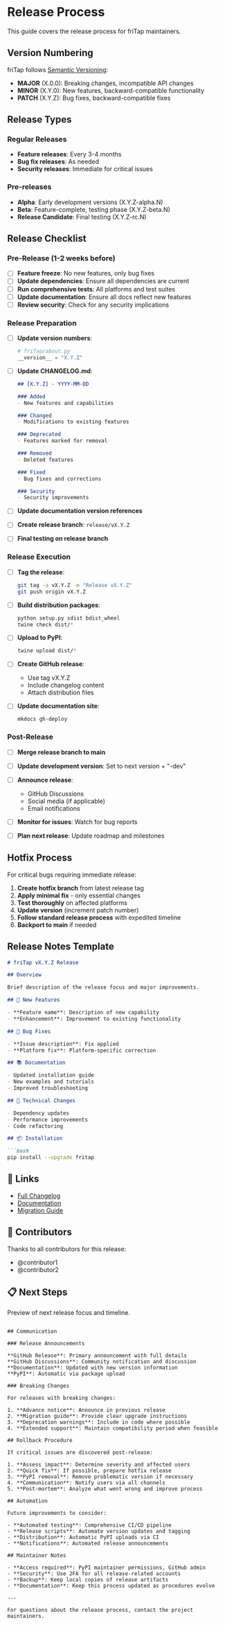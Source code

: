 # Release Process

This guide covers the release process for friTap maintainers.

## Version Numbering

friTap follows [Semantic Versioning](https://semver.org/):

- **MAJOR** (X.0.0): Breaking changes, incompatible API changes
- **MINOR** (X.Y.0): New features, backward-compatible functionality
- **PATCH** (X.Y.Z): Bug fixes, backward-compatible fixes

## Release Types

### Regular Releases
- **Feature releases**: Every 3-4 months
- **Bug fix releases**: As needed
- **Security releases**: Immediate for critical issues

### Pre-releases
- **Alpha**: Early development versions (X.Y.Z-alpha.N)
- **Beta**: Feature-complete, testing phase (X.Y.Z-beta.N)
- **Release Candidate**: Final testing (X.Y.Z-rc.N)

## Release Checklist

### Pre-Release (1-2 weeks before)

- [ ] **Feature freeze**: No new features, only bug fixes
- [ ] **Update dependencies**: Ensure all dependencies are current
- [ ] **Run comprehensive tests**: All platforms and test suites
- [ ] **Update documentation**: Ensure all docs reflect new features
- [ ] **Review security**: Check for any security implications

### Release Preparation

- [ ] **Update version numbers**:
  ```python
  # friTap/about.py
  __version__ = "X.Y.Z"
  ```

- [ ] **Update CHANGELOG.md**:
  ```markdown
  ## [X.Y.Z] - YYYY-MM-DD
  
  ### Added
  - New features and capabilities
  
  ### Changed  
  - Modifications to existing features
  
  ### Deprecated
  - Features marked for removal
  
  ### Removed
  - Deleted features
  
  ### Fixed
  - Bug fixes and corrections
  
  ### Security
  - Security improvements
  ```

- [ ] **Update documentation version references**
- [ ] **Create release branch**: `release/vX.Y.Z`
- [ ] **Final testing on release branch**

### Release Execution

- [ ] **Tag the release**:
  ```bash
  git tag -a vX.Y.Z -m "Release vX.Y.Z"
  git push origin vX.Y.Z
  ```

- [ ] **Build distribution packages**:
  ```bash
  python setup.py sdist bdist_wheel
  twine check dist/*
  ```

- [ ] **Upload to PyPI**:
  ```bash
  twine upload dist/*
  ```

- [ ] **Create GitHub release**:
  - Use tag vX.Y.Z
  - Include changelog content
  - Attach distribution files

- [ ] **Update documentation site**:
  ```bash
  mkdocs gh-deploy
  ```

### Post-Release

- [ ] **Merge release branch to main**
- [ ] **Update development version**: Set to next version + "-dev"
- [ ] **Announce release**:
  - GitHub Discussions
  - Social media (if applicable)
  - Email notifications

- [ ] **Monitor for issues**: Watch for bug reports
- [ ] **Plan next release**: Update roadmap and milestones

## Hotfix Process

For critical bugs requiring immediate release:

1. **Create hotfix branch** from latest release tag
2. **Apply minimal fix** - only essential changes
3. **Test thoroughly** on affected platforms
4. **Update version** (increment patch number)
5. **Follow standard release process** with expedited timeline
6. **Backport to main** if needed

## Release Notes Template

```markdown
# friTap vX.Y.Z Release

## Overview

Brief description of the release focus and major improvements.

## 🚀 New Features

- **Feature name**: Description of new capability
- **Enhancement**: Improvement to existing functionality

## 🐛 Bug Fixes

- **Issue description**: Fix applied
- **Platform fix**: Platform-specific correction

## 📚 Documentation

- Updated installation guide
- New examples and tutorials
- Improved troubleshooting

## 🔧 Technical Changes

- Dependency updates
- Performance improvements
- Code refactoring

## 📦 Installation

```bash
pip install --upgrade fritap
```

## 🔗 Links

- [Full Changelog](link-to-changelog)
- [Documentation](link-to-docs)
- [Migration Guide](link-if-needed)

## 🙏 Contributors

Thanks to all contributors for this release:
- @contributor1
- @contributor2

## 📋 Next Steps

Preview of next release focus and timeline.
```

## Communication

### Release Announcements

**GitHub Release**: Primary announcement with full details
**GitHub Discussions**: Community notification and discussion
**Documentation**: Updated with new version information
**PyPI**: Automatic via package upload

### Breaking Changes

For releases with breaking changes:

1. **Advance notice**: Announce in previous release
2. **Migration guide**: Provide clear upgrade instructions
3. **Deprecation warnings**: Include in code where possible
4. **Extended support**: Maintain compatibility period when feasible

## Rollback Procedure

If critical issues are discovered post-release:

1. **Assess impact**: Determine severity and affected users
2. **Quick fix**: If possible, prepare hotfix release
3. **PyPI removal**: Remove problematic version if necessary
4. **Communication**: Notify users via all channels
5. **Post-mortem**: Analyze what went wrong and improve process

## Automation

Future improvements to consider:

- **Automated testing**: Comprehensive CI/CD pipeline
- **Release scripts**: Automate version updates and tagging
- **Distribution**: Automatic PyPI uploads via CI
- **Notifications**: Automated release announcements

## Maintainer Notes

- **Access required**: PyPI maintainer permissions, GitHub admin
- **Security**: Use 2FA for all release-related accounts
- **Backup**: Keep local copies of release artifacts
- **Documentation**: Keep this process updated as procedures evolve

---

For questions about the release process, contact the project maintainers.